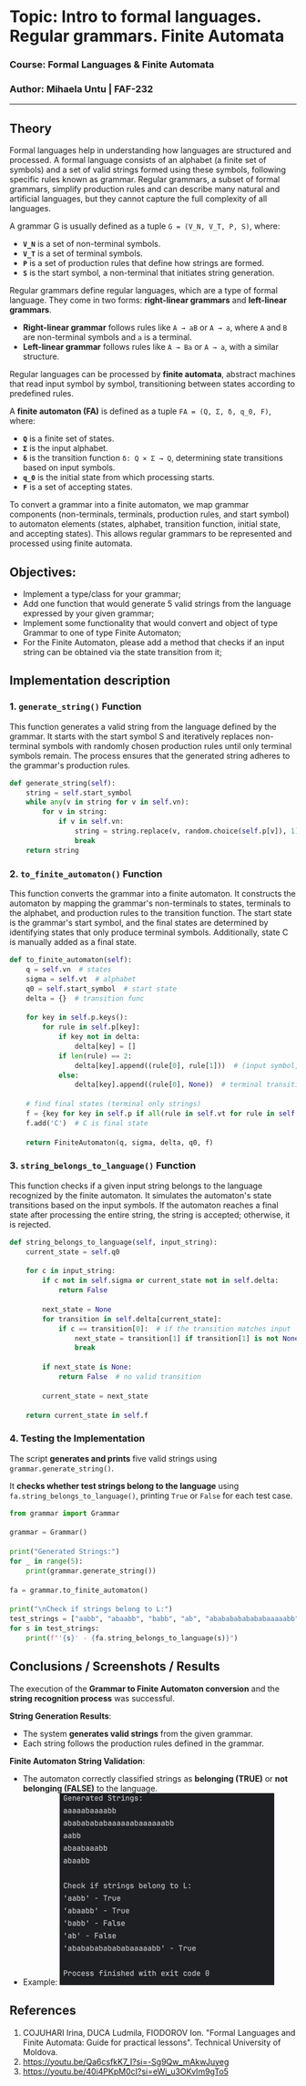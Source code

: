 # Topic: Intro to formal languages. Regular grammars. Finite Automata

### Course: Formal Languages & Finite Automata
### Author: Mihaela Untu | FAF-232

----

## Theory
Formal languages help in understanding how languages are structured and processed. A formal language consists of an alphabet (a finite set of symbols) and a set of valid strings formed using these symbols, following specific rules known as grammar. Regular grammars, a subset of formal grammars, simplify production rules and can describe many natural and artificial languages, but they cannot capture the full complexity of all languages.

A grammar G is usually defined as a tuple `G = (V_N, V_T, P, S)`, where:

- **`V_N`** is a set of non-terminal symbols.
- **`V_T`** is a set of terminal symbols.
- **`P`** is a set of production rules that define how strings are formed.
- **`S`** is the start symbol, a non-terminal that initiates string generation.

Regular grammars define regular languages, which are a type of formal language. They come in two forms: **right-linear grammars** and **left-linear grammars**.

- **Right-linear grammar** follows rules like `A → aB` or `A → a`, where `A` and `B` are non-terminal symbols and `a` is a terminal.
- **Left-linear grammar** follows rules like `A → Ba` or `A → a`, with a similar structure.

Regular languages can be processed by **finite automata**, abstract machines that read input symbol by symbol, transitioning between states according to predefined rules.

A **finite automaton (FA)** is defined as a tuple `FA = (Q, Σ, δ, q_0, F)`, where:

- **`Q`** is a finite set of states.
- **`Σ`** is the input alphabet.
- **`δ`** is the transition function `δ: Q × Σ → Q`, determining state transitions based on input symbols.
- **`q_0`** is the initial state from which processing starts.
- **`F`** is a set of accepting states.

To convert a grammar into a finite automaton, we map grammar components (non-terminals, terminals, production rules, and start symbol) to automaton elements (states, alphabet, transition function, initial state, and accepting states). This allows regular grammars to be represented and processed using finite automata.

## Objectives:
* Implement a type/class for your grammar;
* Add one function that would generate 5 valid strings from the language expressed by your given grammar;
* Implement some functionality that would convert and object of type Grammar to one of type Finite Automaton;
* For the Finite Automaton, please add a method that checks if an input string can be obtained via the state transition from it;


## Implementation description
### **1. `generate_string()` Function**
This function generates a valid string from the language defined by the grammar. It starts with the start symbol S and iteratively replaces non-terminal symbols with randomly chosen production rules until only terminal symbols remain. The process ensures that the generated string adheres to the grammar's production rules.

```python
def generate_string(self):
    string = self.start_symbol
    while any(v in string for v in self.vn):
        for v in string:
            if v in self.vn:
                string = string.replace(v, random.choice(self.p[v]), 1)
                break
    return string 
```

### **2. `to_finite_automaton()` Function**
This function converts the grammar into a finite automaton. It constructs the automaton by mapping the grammar's non-terminals to states, terminals to the alphabet, and production rules to the transition function. The start state is the grammar's start symbol, and the final states are determined by identifying states that only produce terminal symbols. Additionally, state C is manually added as a final state.

```python
def to_finite_automaton(self):
    q = self.vn  # states
    sigma = self.vt  # alphabet
    q0 = self.start_symbol  # start state
    delta = {}  # transition func

    for key in self.p.keys():
        for rule in self.p[key]:
            if key not in delta:
                delta[key] = []
            if len(rule) == 2:
                delta[key].append((rule[0], rule[1]))  # (input symbol, next state)
            else:
                delta[key].append((rule[0], None))  # terminal transition

    # find final states (terminal only strings)
    f = {key for key in self.p if all(rule in self.vt for rule in self.p[key])}
    f.add('C')  # C is final state

    return FiniteAutomaton(q, sigma, delta, q0, f)
```

### **3. `string_belongs_to_language()` Function**
This function checks if a given input string belongs to the language recognized by the finite automaton. It simulates the automaton's state transitions based on the input symbols. If the automaton reaches a final state after processing the entire string, the string is accepted; otherwise, it is rejected.

```python
def string_belongs_to_language(self, input_string):
    current_state = self.q0

    for c in input_string:
        if c not in self.sigma or current_state not in self.delta:
            return False

        next_state = None
        for transition in self.delta[current_state]:
            if c == transition[0]:  # if the transition matches input
                next_state = transition[1] if transition[1] is not None else current_state
                break

        if next_state is None:
            return False  # no valid transition

        current_state = next_state

    return current_state in self.f
```

### **4. Testing the Implementation**
The script **generates and prints** five valid strings using `grammar.generate_string()`.

It **checks whether test strings belong to the language** using `fa.string_belongs_to_language()`, printing `True` or `False` for each test case.

```python
from grammar import Grammar

grammar = Grammar()

print("Generated Strings:")
for _ in range(5):
    print(grammar.generate_string())

fa = grammar.to_finite_automaton()

print("\nCheck if strings belong to L:")
test_strings = ["aabb", "abaabb", "babb", "ab", "abababababababaaaaabb"]
for s in test_strings:
    print(f"'{s}' - {fa.string_belongs_to_language(s)}")
```

## Conclusions / Screenshots / Results

The execution of the **Grammar to Finite Automaton conversion** and the **string recognition process** was successful.

**String Generation Results**:
   - The system **generates valid strings** from the given grammar.
   - Each string follows the production rules defined in the grammar.

**Finite Automaton String Validation**:
   - The automaton correctly classified strings as **belonging (TRUE)** or **not belonging (FALSE)** to the language.
   - Example:
     ![img.png](output.png)

## References
1. COJUHARI Irina, DUCA Ludmila, FIODOROV Ion. "Formal Languages and Finite Automata: Guide for practical lessons". Technical University of Moldova.
2. https://youtu.be/Qa6csfkK7_I?si=-Sg9Qw_mAkwJuyeg
3. https://youtu.be/40i4PKpM0cI?si=eWi_u3OKvIm9gTo5